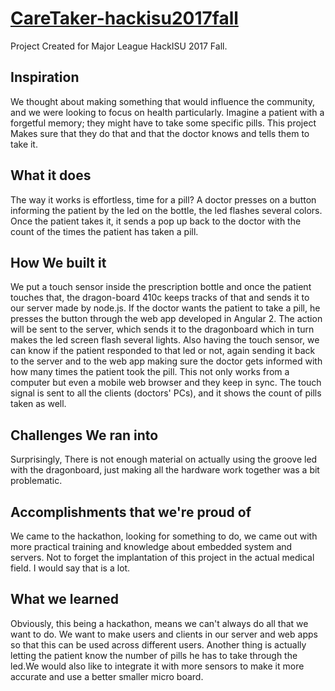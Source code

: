 # [CareTaker-hackisu2017fall](https://devpost.com/software/care-taker-yumh2p)
Project Created for Major League HackISU 2017 Fall.

## Inspiration
We thought about making something that would influence the community, and we were looking to focus on health particularly. Imagine a patient with a forgetful memory; they might have to take some specific pills. This project Makes sure that they do that and that the doctor knows and tells them to take it.

## What it does
The way it works is effortless, time for a pill? A doctor presses on a button informing the patient by the led on the bottle, the led flashes several colors. Once the patient takes it, it sends a pop up back to the doctor with the count of the times the patient has taken a pill.

## How We built it
We put a touch sensor inside the prescription bottle and once the patient touches that, the dragon-board 410c keeps tracks of that and sends it to our server made by node.js. If the doctor wants the patient to take a pill, he presses the button through the web app developed in Angular 2. The action will be sent to the server, which sends it to the dragonboard which in turn makes the led screen flash several lights. Also having the touch sensor, we can know if the patient responded to that led or not, again sending it back to the server and to the web app making sure the doctor gets informed with how many times the patient took the pill. This not only works from a computer but even a mobile web browser and they keep in sync. The touch signal is sent to all the clients (doctors' PCs), and it shows the count of pills taken as well.

## Challenges We ran into
Surprisingly, There is not enough material on actually using the groove led with the dragonboard, just making all the hardware work together was a bit problematic.

## Accomplishments that we're proud of
We came to the hackathon, looking for something to do, we came out with more practical training and knowledge about embedded system and servers. Not to forget the implantation of this project in the actual medical field. I would say that is a lot.

## What we learned
Obviously, this being a hackathon, means we can't always do all that we want to do. We want to make users and clients in our server and web apps so that this can be used across different users. Another thing is actually letting the patient know the number of pills he has to take through the led.We would also like to integrate it with more sensors to make it more accurate and use a better smaller micro board.
